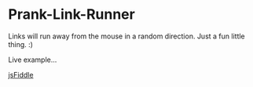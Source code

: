 # Prank-Link-Runner
Links will run away from the mouse in a random direction. Just a fun little thing. :)

Live example...

[jsFiddle](https://jsfiddle.net/x_sus/9ots2z47/1/)

